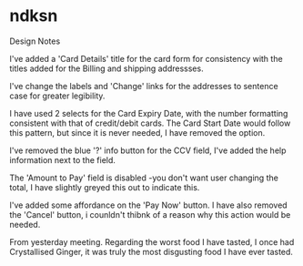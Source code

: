 # ndksn

Design Notes

I've added a 'Card Details' title for the card form for consistency with the titles added for the Billing and shipping addressses.

I've change the labels and 'Change' links for the addresses to sentence case for greater legibility.

I have used 2 selects for the Card Expiry Date, with the number formatting consistent with that of credit/debit cards. The Card Start Date would follow this pattern, but since it is never needed, I have removed the option.

I've removed the blue '?' info button for the CCV field, I've added the help information next to the field.

The 'Amount to Pay' field is disabled -you don't want user changing the total, I have slightly greyed this out to indicate this.

I've added some affordance on the 'Pay Now' button. I have also removed the 'Cancel' button, i counldn't thibnk of a reason why this action would be needed.

From yesterday meeting.
Regarding the worst food I have tasted, I once had Crystallised Ginger, it was truly the most disgusting food I have ever tasted.
